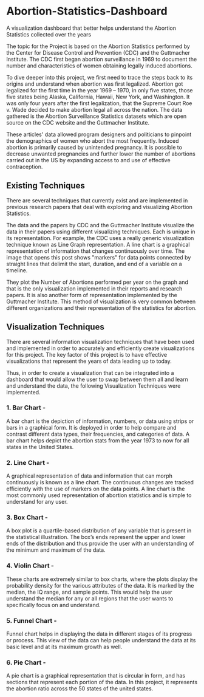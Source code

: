 # Abortion-Statistics-Dashboard
A visualization dashboard that better helps understand the Abortion Statistics collected over the years


The topic for the Project is based on the Abortion Statistics performed by the Center for
Disease Control and Prevention (CDC) and the Guttmacher Institute. The CDC first began
abortion surveillance in 1969 to document the number and characteristics of women obtaining
legally induced abortions.


To dive deeper into this project, we first need to trace the steps back to its origins and understand
when abortion was first legalized. Abortion got legalized for the first time in the year 1969 –
1970, in only five states, those five states being Alaska, California, Hawaii, New York, and
Washington. It was only four years after the first legalization, that the Supreme Court Roe v.
Wade decided to make abortion legal all across the nation.
The data gathered is the Abortion Surveillance Statistics datasets which are open source on the
CDC website and the Guttmacher Institute.


These articles' data allowed program designers and politicians to pinpoint the demographics of
women who abort the most frequently. Induced abortion is primarily caused by unintended
pregnancy. It is possible to decrease unwanted pregnancies and further lower the number of
abortions carried out in the US by expanding access to and use of effective contraception.


## Existing Techniques
There are several techniques that currently exist and are implemented in previous research papers
that deal with exploring and visualizing Abortion Statistics.

The data and the papers by CDC and the Guttmacher Institute visualize the data in their papers
using different visualizing techniques. Each is unique in its representation.
For example, the CDC uses a really generic visualization technique known as Line Graph
representation. A line chart is a graphical representation of information that changes
continuously over time. The image that opens this post shows "markers" for data points
connected by straight lines that delimit the start, duration, and end of a variable on a timeline.

They plot the Number of Abortions performed per year on the graph and that is the only
visualization implemented in their reports and research papers.
It is also another form of representation implemented by the Guttmacher Institute. This method
of visualization is very common between different organizations and their representation of the
statistics for abortion.

## Visualization Techniques
There are several information visualization techniques that have been used and implemented in
order to accurately and efficiently create visualizations for this project. The key factor of this
project is to have effective visualizations that represent the years of data leading up to today.

Thus, in order to create a visualization that can be integrated into a dashboard that would allow
the user to swap between them all and learn and understand the data, the following Visualization
Techniques were implemented.

### 1. Bar Chart -
A bar chart is the depiction of information, numbers, or data using strips or bars in a
graphical form. It is deployed in order to help compare and contrast different data types,
their frequencies, and categories of data. A bar chart helps depict the abortion stats from
the year 1973 to now for all states in the United States.

### 2. Line Chart -
A graphical representation of data and information that can morph continuously is known
as a line chart. The continuous changes are tracked efficiently with the use of markers on
the data points. A line chart is the most commonly used representation of abortion
statistics and is simple to understand for any user.


### 3. Box Chart -
A box plot is a quartile-based distribution of any variable that is present in the statistical
illustration. The box’s ends represent the upper and lower ends of the distribution and
thus provide the user with an understanding of the minimum and maximum of the data.


### 4. Violin Chart -
These charts are extremely similar to box charts, where the plots display the probability
density for the various attributes of the data. It is marked by the median, the IQ range,
and sample points. This would help the user understand the median for any or all regions
that the user wants to specifically focus on and understand.


### 5. Funnel Chart -
Funnel chart helps in displaying the data in different stages of its progress or process.
This view of the data can help people understand the data at its basic level and at its
maximum growth as well.


### 6. Pie Chart -
A pie chart is a graphical representation that is circular in form, and has sections that
represent each portion of the data. In this project, it represents the abortion ratio across
the 50 states of the united states.


